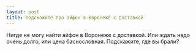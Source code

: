 ```yaml
---
layout: post 
title: Подскажите про айфон в Воронеже с доставкой 
--- 
```

Нигде не могу найти айфон в Воронеже с доставкой. Или ждать надо очень долго, или цена баснословная. Подскажите, где вы брали?